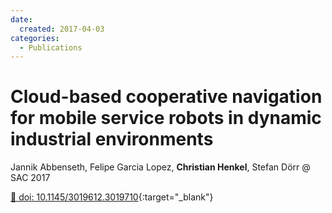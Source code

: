 ```yaml
---
date:
  created: 2017-04-03
categories:
  - Publications
---
```


# Cloud-based cooperative navigation for mobile service robots in dynamic industrial environments

Jannik Abbenseth, Felipe Garcia Lopez, __Christian Henkel__, Stefan Dörr @ SAC 2017

[🔗 doi: 10.1145/3019612.3019710](https://doi.org/10.1145/3019612.3019710){:target="_blank"}

